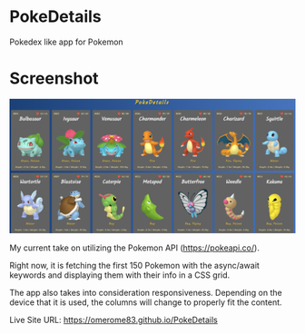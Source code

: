 # PokeDetails
Pokedex like app for Pokemon

# Screenshot
![](./screenshot.png)

My current take on utilizing the Pokemon API (https://pokeapi.co/). 

Right now, it is fetching the first 150 Pokemon with the async/await keywords and displaying them with their info in a CSS grid.

The app also takes into consideration responsiveness. Depending on the device that it is used, the columns will change to properly fit the content.

Live Site URL: https://omerome83.github.io/PokeDetails

